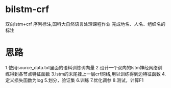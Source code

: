 # bilstm-crf
双向lstm+crf 序列标注,国科大自然语言处理课程作业
完成地名、人名、组织名的标注
# 思路
1.使用source_data.txt里面的语料训练词向量
2.设计一个双向的lstm神经网络训练得到各节点特征函数
3.lstm的末尾挂上一层crf网络,用以训练得到边特征函数
4.定义损失函数为log
5.划分，验证集
6.训练
7.优化调参
8.测试，计算F1
